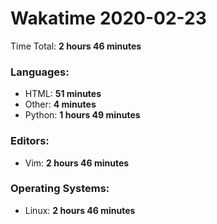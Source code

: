 # Wakatime 2020-02-23

Time Total: **2 hours 46 minutes**

### Languages:
- HTML: **51 minutes** 
- Other: **4 minutes** 
- Python: **1 hours 49 minutes** 

### Editors:
- Vim: **2 hours 46 minutes** 

### Operating Systems:
- Linux: **2 hours 46 minutes** 

